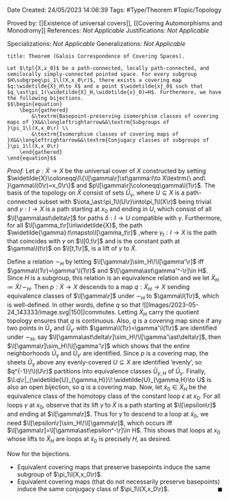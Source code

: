 <div class="topSpace"></div>

Date Created: 24/05/2023 14:06:39
Tags: #Type/Theorem #Topic/Topology

Proved by: [[Existence of universal covers]], [[Covering Automorphisms and Monodromy]]
References: <i>Not Applicable</i>
Justifications: <i>Not Applicable</i>

Specializations: <i>Not Applicable</i>
Generalizations: <i>Not Applicable</i>

``` ad-Theorem
title: Theorem (Galois Correspondence of Covering Spaces).

Let $\tpl{X,x_0}$ be a path-connected, locally path-connected, and semilocally simply-connected pointed space. For every subgroup $H\subgrpeq\pi_1\l(X,x_0\r)$, there exists a covering map $q:\widetilde{X}_H\to X$ and a point $\widetilde{x}_0$ such that $q_\ast\pi_1(\widetilde{X}_H,\widetilde{x}_0)=H$. Furthermore, we have the following bijections.
$$\begin{equation}
    \begin{gathered}
        &\textrm{Basepoint-preserving isomorphism classes of covering maps of }X&&\longleftrightarrow&&\textrm{Subgroups of }\pi_1\l(X,x_0\r) \\
        &\textrm{Isomorphism classes of covering maps of }X&&\longleftrightarrow&&\textrm{Conjugacy classes of subgroups of }\pi_1\l(X,x_0\r)
    \end{gathered}
\end{equation}$$

```

<i>Proof.</i> Let $p:\widetilde{X}\to X$ be the universal cover of $X$ constructed by setting $\widetilde{X}\coloneqq\l\{\l[\gamma\r]\st\gamma:I\to X\textrm{\ and\ }\gamma\l(0\r)=x_0\r\}$ and $p\l[\gamma\r]\coloneqq\gamma\l(1\r)$. The basis of the topology on $\widetilde{X}$ consist of sets $\widetilde{U}_\gamma$, where $U\subseteq X$ is a path-connected subset with $\iota_\ast:\pi_1\l(U\r)\into\pi_1\l(X\r)$ being trivial and $\gamma:I\to X$ is a path starting at $x_0$ and ending in $U$, which consist of all $\l[\gamma\ast\delta\r]$ for paths $\delta:I\to U$ compatible with $\gamma$. Furthermore, for all $\l[\gamma_t\r]\in\widetilde{X}$, the path $\widetilde{\gamma}:t\mapsto\l[\gamma_t\r]$ ,where $\gamma_t:I\to X$ is the path that coincides with $\gamma$ on $\l[0,t\r]$ and is the constant path at $\gamma\l(t\r)$ on $\l[t,1\r]$, is a lift of $\gamma$ to $\widetilde{X}$.

Define a relation $\sim_H$ by letting $\l[\gamma\r]\sim_H\!\l[\gamma'\r]$ iff $\gamma\l(1\r)=\gamma'\l(1\r)$ and $\l[\gamma\ast\gamma'^-\r]\in H$. Since $H$ is a subgroup, this relation is an equivalence relation and we let $\widetilde{X}_H\coloneqq\widetilde{X}/\!\sim_H$. Then $p:\widetilde{X}\to X$ descends to a map $q:\widetilde{X}_H\to X$ sending equivalence classes of $\l[\gamma\r]$ under $\sim_H$ to $\gamma\l(1\r)$, which is well-defined. In other words, define $q$ so that
![[Images/2023-05-24_143333/image.svg|150]]commutes. Letting $\widetilde{X}_H$ carry the quotient topology ensures that $q$ is continuous. Also, $q$ is a covering map since if any two points in $\widetilde{U}_\gamma$ and $\widetilde{U}_{\gamma'}$ with $\gamma\l(1\r)=\gamma'\l(1\r)$ are identified under $\sim_H$, say $\l[\gamma\ast\delta\r]\sim_H\!\l[\gamma'\ast\delta\r]$, then $\l[\gamma\r]\sim_H\!\l[\gamma'\r]$ which shows that the entire neighborhoods $\widetilde{U}_\gamma$ and $\widetilde{U}_{\gamma'}$ are identified. Since $p$ is a covering map, the sheets $\widetilde{U}_\gamma$ above any evenly-covered $U\subseteq X$ are identified ‘evenly’, so $q^{-1}\!\l(U\r)$ partitions into equivalence classes $\widetilde{U}_{\gamma,H}$ of $\widetilde{U}_\gamma$. Finally, $\l.q\r|_{\widetilde{U}_{\gamma,H}}\!:\widetilde{U}_{\gamma,H}\to U$ is also an open bijection, so $q$ is a covering map. Now, let $\widetilde{x}_0\in\widetilde{X}_H$ be the equivalence class of the homotopy class of the constant loop $\epsilon$ at $x_0$. For all loops $\gamma$ at $x_0$, observe that its lift $\widetilde{\gamma}$ to $\widetilde{X}$ is a path starting at $\l[\epsilon\r]$ and ending at $\l[\gamma\r]$. Thus for $\widetilde{\gamma}$ to descend to a loop at $\widetilde{x}_0$, we need $\l[\epsilon\r]\sim_H\!\l[\gamma\r]$, which occurs iff $\l[\gamma\r]=\l[\gamma\ast\epsilon^-\r]\in H$. This shows that loops at $x_0$ whose lifts to $\widetilde{X}_H$ are loops at $\widetilde{x}_0$ is precisely $H$, as desired.

Now for the bijections.
* Equivalent covering maps that preserve basepoints induce the same subgroup of $\pi_1\l(X,x_0\r)$.
* Equivalent covering maps (that do not necessarily preserve basepoints) induce the same conjugacy class of $\pi_1\l(X,x_0\r)$.<span style="float:right;">$\blacksquare$</span>
